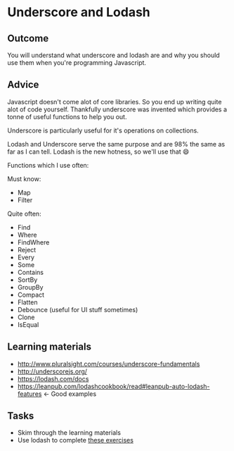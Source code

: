 # Underscore and Lodash

## Outcome

You will understand what underscore and lodash are and why you should use them when you're programming Javascript.

## Advice

Javascript doesn't come alot of core libraries. So you end up writing quite alot of code yourself. Thankfully underscore was invented which provides a tonne of useful functions to help you out.

Underscore is particularly useful for it's operations on collections.

Lodash and Underscore serve the same purpose and are 98% the same as far as I can tell. Lodash is the new hotness, so we'll use that :smile:

Functions which I use often:

Must know:
* Map
* Filter

Quite often:
* Find
* Where
* FindWhere
* Reject
* Every
* Some
* Contains
* SortBy
* GroupBy
* Compact
* Flatten
* Debounce (useful for UI stuff sometimes)
* Clone
* IsEqual


## Learning materials

* http://www.pluralsight.com/courses/underscore-fundamentals
* http://underscorejs.org/
* https://lodash.com/docs
* https://leanpub.com/lodashcookbook/read#leanpub-auto-lodash-features <- Good examples

## Tasks

* Skim through the learning materials
* Use lodash to complete [these exercises](../../tasks/lodash-tasks.md)

